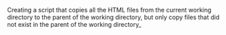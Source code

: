 Creating a script that copies all the HTML files from the current working directory to the parent of the working directory, but only copy files that did not exist in the parent of the working directory_
